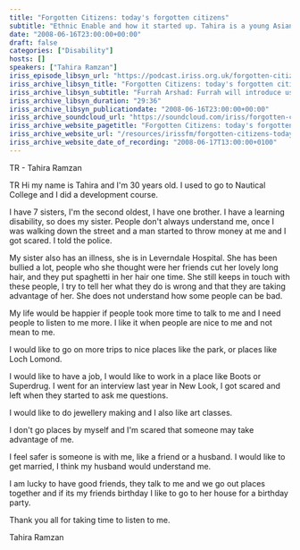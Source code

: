 ```yaml
---
title: "Forgotten Citizens: today's forgotten citizens"
subtitle: "Ethnic Enable and how it started up. Tahira is a young Asian woman with learning disabilities and she shares her experiences and hopes for her future with us."
date: "2008-06-16T23:00:00+00:00"
draft: false
categories: ["Disability"]
hosts: []
speakers: ["Tahira Ramzan"]
iriss_episode_libsyn_url: "https://podcast.iriss.org.uk/forgotten-citizens-todays-forgotten-citizens-0"
iriss_archive_libsyn_title: "Forgotten Citizens: today's forgotten citizens"
iriss_archive_libsyn_subtitle: "Furrah Arshad: Furrah will introduce us to the work of her organisation Ethnic Enable and how it started up. She will also talk us through some of the major issues affecting people with learning disabilities from black and minority ethnic communities i..."
iriss_archive_libsyn_duration: "29:36"
iriss_archive_libsyn_publicationdate: "2008-06-16T23:00:00+00:00"
iriss_archive_soundcloud_url: "https://soundcloud.com/iriss/forgotten-citizens-todays-forgotten-citizens-furrah-arshad-tahira-ramzan"
iriss_archive_website_pagetitle: "Forgotten Citizens: today's forgotten citizens - Furrah Arshad, Tahira Ramzan"
iriss_archive_website_url: "/resources/irissfm/forgotten-citizens-todays-forgotten-citizens-furrah-arshad-tahira-ramzan"
iriss_archive_website_date_of_recording: "2008-06-17T13:00:00+0100"
---
```

TR - Tahira Ramzan

TR Hi my name is Tahira and I'm 30 years old. I used to go to Nautical College and I did a development course.

I have 7 sisters, I'm the second oldest, I have one brother. I have a learning disability, so does my sister. People don't always understand me, once I was walking down the street and a man started to throw money at me and I got scared. I told the police.

My sister also has an illness, she is in Leverndale Hospital. She has been bullied a lot, people who she thought were her friends cut her lovely long hair, and they put spaghetti in her hair one time. She still keeps in touch with these people, I try to tell her what they do is wrong and that they are taking advantage of her. She does not understand how some people can be bad.

My life would be happier if people took more time to talk to me and I need people to listen to me more. I like it when people are nice to me and not mean to me.

I would like to go on more trips to nice places like the park, or places like Loch Lomond.

I would like to have a job, I would like to work in a place like Boots or Superdrug. I went for an interview last year in New Look, I got scared and left when they started to ask me questions.

I would like to do jewellery making and I also like art classes.

I don't go places by myself and I'm scared that someone may take advantage of me.

I feel safer is someone is with me, like a friend or a husband. I would like to get married, I think my husband would understand me.

I am lucky to have good friends, they talk to me and we go out places together and if its my friends birthday I like to go to her house for a birthday party.

Thank you all for taking time to listen to me.

Tahira Ramzan